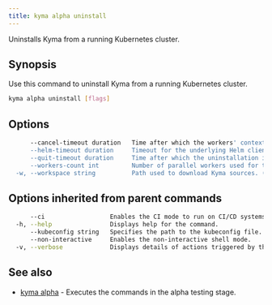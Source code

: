 ```yaml
---
title: kyma alpha uninstall
---
```


Uninstalls Kyma from a running Kubernetes cluster.

## Synopsis

Use this command to uninstall Kyma from a running Kubernetes cluster.

```bash
kyma alpha uninstall [flags]
```

## Options

```bash
      --cancel-timeout duration   Time after which the workers' context is canceled. Pending worker goroutines (if any) may continue if blocked by a Helm client. (default 15m0s)
      --helm-timeout duration     Timeout for the underlying Helm client. (default 6m0s)
      --quit-timeout duration     Time after which the uninstallation is aborted. Worker goroutines may still be working in the background. This value must be greater than the value for cancel-timeout. (default 20m0s)
      --workers-count int         Number of parallel workers used for the uninstallation. (default 4)
  -w, --workspace string          Path used to download Kyma sources. (default "workspace")
```

## Options inherited from parent commands

```bash
      --ci                  Enables the CI mode to run on CI/CD systems. It avoids any user interaction (e.g. no dialog prompts) and ensures that logs are formatted properly in log files (e.g. no spinners for CLI steps).
  -h, --help                Displays help for the command.
      --kubeconfig string   Specifies the path to the kubeconfig file. By default, Kyma CLI uses the KUBECONFIG environment variable or "/$HOME/.kube/config" if the variable is not set.
      --non-interactive     Enables the non-interactive shell mode.
  -v, --verbose             Displays details of actions triggered by the command.
```

## See also

* [kyma alpha](#kyma-alpha-kyma-alpha)	 - Executes the commands in the alpha testing stage.

